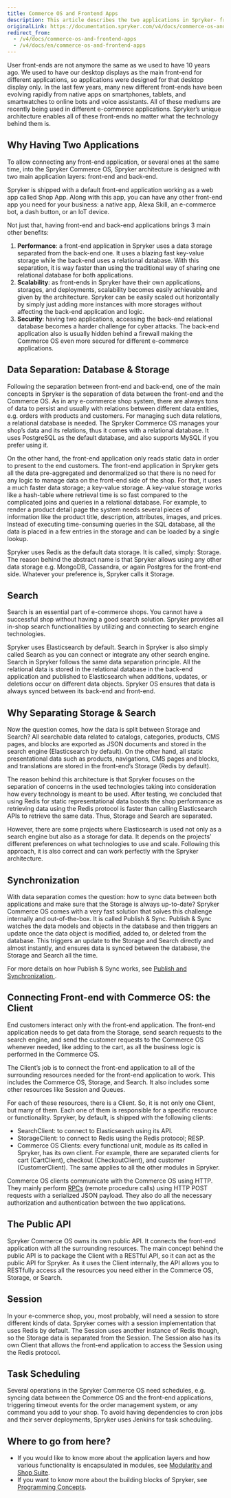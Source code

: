 ```yaml
---
title: Commerce OS and Frontend Apps
description: This article describes the two applications in Spryker- front end and back end.
originalLink: https://documentation.spryker.com/v4/docs/commerce-os-and-frontend-apps
redirect_from:
  - /v4/docs/commerce-os-and-frontend-apps
  - /v4/docs/en/commerce-os-and-frontend-apps
---
```


User front-ends are not anymore the same as we used to have 10 years ago. We used to have our desktop displays as the main front-end for different applications, so applications were designed for that desktop display only. In the last few years, many new different front-ends have been evolving rapidly from native apps on smartphones, tablets, and smartwatches to online bots and voice assistants. All of these mediums are recently being used in different e-commerce applications. Spryker’s unique architecture enables all of these front-ends no matter what the technology behind them is.

## Why Having Two Applications

To allow connecting any front-end application, or several ones at the same time, into the Spryker Commerce OS, Spryker architecture is designed with two main application layers: front-end and back-end.

Spryker is shipped with a default front-end application working as a web app called Shop App. Along with this app, you can have any other front-end app you need for your business: a native app, Alexa Skill, an e-commerce bot, a dash button, or an IoT device.

Not just that, having front-end and back-end applications brings 3 main other benefits:

1. **Performance**: a front-end application in Spryker uses a data storage separated from the back-end one. It uses a blazing fast key-value storage while the back-end uses a relational database. With this separation, it is way faster than using the traditional way of sharing one relational database for both applications.
2. **Scalability**: as front-ends in Spryker have their own applications, storages, and deployments, scalability becomes easily achievable and given by the architecture. Spryker can be easily scaled out horizontally by simply just adding more instances with more storages without affecting the back-end application and logic.
3. **Security**: having two applications, accessing the back-end relational database becomes a harder challenge for cyber attacks. The back-end application also is usually hidden behind a firewall making the Commerce OS even more secured for different e-commerce applications.

## Data Separation: Database & Storage

Following the separation between front-end and back-end, one of the main concepts in Spryker is the separation of data between the front-end and the Commerce OS. As in any e-commerce shop system, there are always tons of data to persist and usually with relations between different data entities, e.g. orders with products and customers. For managing such data relations, a relational database is needed. The Spryker Commerce OS manages your shop’s data and its relations, thus it comes with a relational database. It uses PostgreSQL as the default database, and also supports MySQL if you prefer using it.

On the other hand, the front-end application only reads static data in order to present to the end customers. The front-end application in Spryker gets all the data pre-aggregated and denormalized so that there is no need for any logic to manage data on the front-end side of the shop. For that, it uses a much faster data storage; a key-value storage. A key-value storage works like a hash-table where retrieval time is so fast compared to the complicated joins and queries in a relational database. For example, to render a product detail page the system needs several pieces of information like the product title, description, attributes, images, and prices. Instead of executing time-consuming queries in the SQL database, all the data is placed in a few entries in the storage and can be loaded by a single lookup.

Spryker uses Redis as the default data storage. It is called, simply: Storage. The reason behind the abstract name is that Spryker allows using any other data storage e.g. MongoDB, Cassandra, or again Postgres for the front-end side. Whatever your preference is, Spryker calls it Storage.

## Search

Search is an essential part of e-commerce shops. You cannot have a successful shop without having a good search solution. Spryker provides all in-shop search functionalities by utilizing and connecting to search engine technologies.

Spryker uses Elasticsearch by default. Search in Spryker is also simply called Search as you can connect or integrate any other search engine. Search in Spryker follows the same data separation principle. All the relational data is stored in the relational database in the back-end application and published to Elasticsearch when additions, updates, or deletions occur on different data objects. Spryker OS ensures that data is always synced between its back-end and front-end.

## Why Separating Storage & Search

Now the question comes, how the data is split between Storage and Search? All searchable data related to catalogs, categories, products, CMS pages, and blocks are exported as JSON documents and stored in the search engine (Elasticsearch by default). On the other hand, all static presentational data such as products, navigations, CMS pages and blocks, and translations are stored in the front-end’s Storage (Redis by default).

The reason behind this architecture is that Spryker focuses on the separation of concerns in the used technologies taking into consideration how every technology is meant to be used. After testing, we concluded that using Redis for static representational data boosts the shop performance as retrieving data using the Redis protocol is faster than calling Elasticsearch APIs to retrieve the same data. Thus, Storage and Search are separated.

However, there are some projects where Elasticsearch is used not only as a search engine but also as a storage for data. It depends on the projects’ different preferences on what technologies to use and scale. Following this approach, it is also correct and can work perfectly with the Spryker architecture.

## Synchronization

With data separation comes the question: how to sync data between both applications and make sure that the Storage is always up-to-date? Spryker Commerce OS comes with a very fast solution that solves this challenge internally and out-of-the-box. It is called Publish & Sync. Publish & Sync watches the data models and objects in the database and then triggers an update once the data object is modified, added to, or deleted from the database. This triggers an update to the Storage and Search directly and almost instantly, and ensures data is synced between the database, the Storage and Search all the time.

For more details on how Publish & Sync works, see [Publish and Synchronization ](/docs/scos/dev/developer-guides/202001.0/development-guide/back-end/data-manipulation/data-publishing/publish-and-synchronization.html).

## Connecting Front-end with Commerce OS: the Client

End customers interact only with the front-end application. The front-end application needs to get data from the Storage, send search requests to the search engine, and send the customer requests to the Commerce OS whenever needed, like adding to the cart, as all the business logic is performed in the Commerce OS.

The Client’s job is to connect the front-end application to all of the surrounding resources needed for the front-end application to work. This includes the Commerce OS, Storage, and Search. It also includes some other resources like Session and Queues.

For each of these resources, there is a Client. So, it is not only one Client, but many of them. Each one of them is responsible for a specific resource or functionality. Spryker, by default, is shipped with the following clients:

* SearchClient: to connect to Elasticsearch using its API.
* StorageClient: to connect to Redis using the Redis protocol; RESP.
* Commerce OS Clients: every functional unit, module as its called in Spryker, has its own client. For example, there are separated clients for cart (CartClient), checkout (CheckoutClient), and customer (CustomerClient). The same applies to all the other modules in Spryker.

Commerce OS clients communicate with the Commerce OS using HTTP. They mainly perform [RPCs](https://en.wikipedia.org/wiki/Remote_procedure_call) (remote procedure calls) using HTTP POST requests with a serialized JSON payload. They also do all the necessary authorization and authentication between the two applications.

## The Public API

Spryker Commerce OS owns its own public API. It connects the front-end application with all the surrounding resources. The main concept behind the public API is to package the Client with a RESTful API, so it can act as the public API for Spryker. As it uses the Client internally, the API allows you to RESTfully access all the resources you need either in the Commerce OS, Storage, or Search.

## Session

In your e-commerce shop, you, most probably, will need a session to store different kinds of data. Spryker comes with a session implementation that uses Redis by default. The Session uses another instance of Redis though, so the Storage data is separated from the Session. The Session also has its own Client that allows the front-end application to access the Session using the Redis protocol.

## Task Scheduling

Several operations in the Spryker Commerce OS need schedules, e.g. syncing data between the Commerce OS and the front-end applications, triggering timeout events for the order management system, or any command you add to your shop. To avoid having dependencies to cron jobs and their server deployments, Spryker uses Jenkins for task scheduling.

## Where to go from here?

* If you would like to know more about the application layers and how various functionality is encapsulated in modules, see [Modularity and Shop Suite](/docs/scos/dev/developer-guides/202001.0/architecture-guide/modularity-and-shop-suite.html).
* If you want to know more about the building blocks of Spryker, see [Programming Concepts](/docs/scos/dev/developer-guides/202001.0/architecture-guide/programming-concepts.html).

